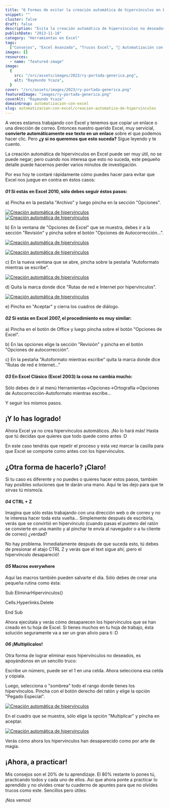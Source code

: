 ```yaml
---
title: "6 Formas de evitar la creación automática de hipervínculos en Excel"
snippet: ""
cluster: false
draft: false
description: "Evita la creación automática de hipervínculos no deseados en Excel y ahorra tiempo con estos consejos útiles."
publishDate: "2013-11-18"
category: "Herramientas en Excel"
tags:
  ["Consejos", "Excel Avanzado", "Trucos Excel", "🤖 Automatización con Excel"]
images: []
resources:
  - name: "featured-image"
image:
  {
    src: "/src/assets/images/2023/ry-portada-generica.png",
    alt: "Raymundo Ycaza",
  }
cover: "/src/assets/images/2023/ry-portada-generica.png"
featuredImage: "images/ry-portada-generica.png"
coverAlt: "Raymundo Ycaza"
domainGroup: automatizacion-con-excel
slug: automatizacion-con-excel/creacion-automatica-de-hipervinculos
---
```


A veces estamos trabajando con Excel y tenemos que copiar un enlace o una dirección de correo. Entonces nuestro querido Excel, muy servicial, **convierte automáticamente ese texto en un enlace** sobre el que podemos hacer clic. Pero **¿y si no queremos que esto suceda?** Sigue leyendo y te cuento.

La creación automática de hipervínculos en Excel puede ser muy útil, no se puede negar; pero cuando nos interesa que esto no suceda, este pequeño detalle puede hacernos perder varios minutos de investigación.

Por eso hoy te contaré rápidamente cómo puedes hacer para evitar que Excel nos juegue en contra en éstos casos:

#### _01_ Si estás en Excel 2010, sólo debes seguir éstos pasos:

a) Pincha en la pestaña "Archivo" y luego pincha en la sección "Opciones".

[![Creación automática de hipervínculos](/src/assets/images/2023/20131114-creacion-automatica-de-hipervinculos-000156-291x200.png)](http://raymundoycaza.com/wp-content/uploads/20131114-creacion-automatica-de-hipervinculos-000156.png)[![Creación automática de hipervínculos](/src/assets/images/2023/20131114-creacion-automatica-de-hipervinculos-000157.png)](http://raymundoycaza.com/wp-content/uploads/20131114-creacion-automatica-de-hipervinculos-000157.png)

b) En la ventana de "Opciones de Excel" que se muestra, debes ir a la sección "Revisión" y pincha sobre el botón "Opciones de Autocorrección...".

[![Creación automática de hipervínculos](/src/assets/images/2023/20131114-creacion-automatica-de-hipervinculos-000158-467x200.png)](http://raymundoycaza.com/wp-content/uploads/20131114-creacion-automatica-de-hipervinculos-000158.png)

[![Creación automática de hipervínculos](/src/assets/images/2023/20131114-creacion-automatica-de-hipervinculos-000159-700x131.png)](http://raymundoycaza.com/wp-content/uploads/20131114-creacion-automatica-de-hipervinculos-000159.png)

c) En la nueva ventana que se abre, pincha sobre la pestaña "Autoformato mientras se escribe".

[![Creación automática de hipervínculos](/src/assets/images/2023/20131114-creacion-automatica-de-hipervinculos-000160.png)](http://raymundoycaza.com/wp-content/uploads/20131114-creacion-automatica-de-hipervinculos-000160.png)

d) Quita la marca donde dice "Rutas de red e Internet por hipervínculos".

[![Creación automática de hipervínculos](/src/assets/images/2023/20131114-creacion-automatica-de-hipervinculos-000161.png)](http://raymundoycaza.com/wp-content/uploads/20131114-creacion-automatica-de-hipervinculos-000161.png)

e) Pincha en "Aceptar" y cierra los cuadros de diálogo.

#### _02_ Si estás en Excel 2007, el procedimiento es muy similar:

a) Pincha en el botón de Office y luego pincha sobre el botón "Opciones de Excel".

b) En las opciones elige la sección "Revisión" y pincha en el botón "Opciones de autocorrección".

c) En la pestaña "Autoformato mientras escribe" quita la marca donde dice "Rutas de red e Internet..."

#### _03_ En Excel Clásico (Excel 2003) la cosa no cambia mucho:

Sólo debes de ir al menú Herramientas->Opciones->Ortografía->Opciones de Autocorrección-Autoformato mientras escribe…

Y seguir los mismos pasos.

## ¡Y lo has logrado!

Ahora Excel ya no crea hipervínculos automáticos. ¡No lo hará más! Hasta que tú decidas que quieres que todo quede como antes :D

En este caso tendrás que repetir el proceso y esta vez marcar la casilla para que Excel se comporte como antes con los hipervínculos.

## ¿Otra forma de hacerlo? ¡Claro!

Si tu caso es diferente y no puedes o quieres hacer estos pasos, también hay posibles soluciones que te darán una mano. Aquí te las dejo para que te sirvas tú mismo/a.

#### _04_ CTRL + Z

Imagina que sólo estás trabajando con una dirección web o de correo y no te interesa hacer toda esta vuelta... Simplemente después de escribirla, verás que se convirtió en hipervínculo (cuando pasas el puntero del ratón se convierte en una manito y al pinchar te envía al navegador o a tu cliente de correo) ¿verdad?

No hay problema. Inmediatamente después de que suceda esto, tú debes de presionar el atajo CTRL Z y verás que el text sigue ahí; ¡pero el hipervínculo desapareció!

#### _05_ Macros everywhere

Aquí las macros también pueden salvarte el día. Sólo debes de crear una pequeña rutina como ésta:

Sub EliminarHipervinculos()

Cells.Hyperlinks.Delete

End Sub

Ahora ejecútala y verás cómo desaparecen los hipervínculos que se han creado en tu hoja de Excel. Si tienes muchos en tu hoja de trabajo, ésta solución seguramente va a ser un gran alivio para ti :D

#### _06_ ¡Multiplícalos!

Otra forma de lograr eliminar esos hipervínculos no deseados, es apoyándonos en un sencillo truco:

Escribe un número, puede ser el 1 en una celda. Ahora selecciona esa celda y cópiala.

Luego, selecciona o "sombrea" todo el rango donde tienes los hipervínculos. Pincha con el botón derecho del ratón y elige la opción "Pegado Especial".

[![Creación automática de hipervínculos](/src/assets/images/2023/20131114-creacion-automatica-de-hipervinculos-000162.png)](http://raymundoycaza.com/wp-content/uploads/20131114-creacion-automatica-de-hipervinculos-000162.png)

En el cuadro que se muestra, sólo elige la opción "Multiplicar" y pincha en aceptar.

[![Creación automática de hipervínculos](/src/assets/images/2023/20131114-creacion-automatica-de-hipervinculos-000163.png)](http://raymundoycaza.com/wp-content/uploads/20131114-creacion-automatica-de-hipervinculos-000163.png)

Verás cómo ahora los hipervínculos han desaparecido como por arte de magia.

## ¡Ahora, a practicar!

Mis consejos son el 20% de tu aprendizaje. El 80% restante lo pones tú, practicando todos y cada uno de ellos. Así que ahora ponte a practicar lo aprendido y no olvides crear tu cuaderno de apuntes para que no olvides trucos como este. Sencillos pero útiles.

¡Nos vemos!
